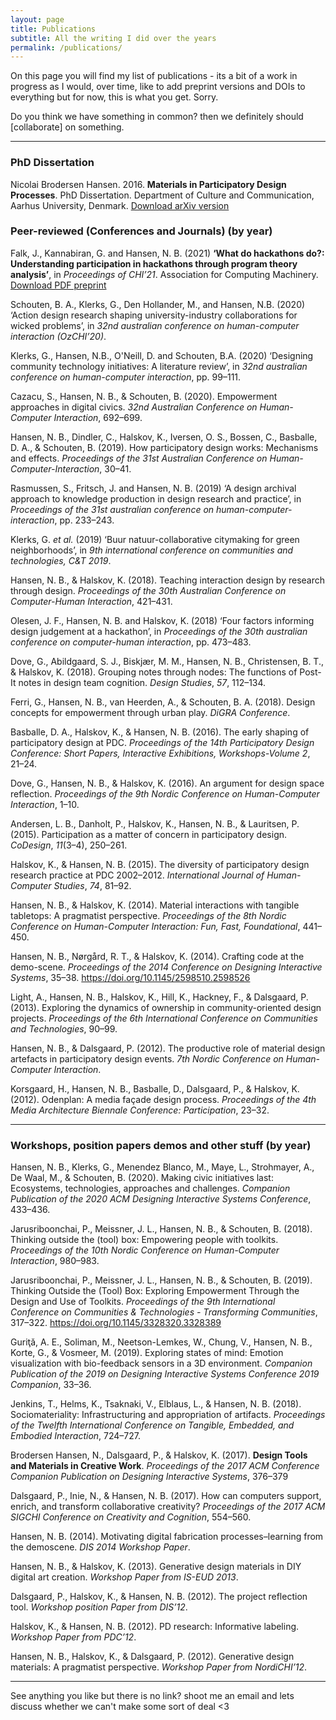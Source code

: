 ```yaml
---
layout: page
title: Publications
subtitle: All the writing I did over the years
permalink: /publications/
---
```

On this page you will find my list of publications - its a bit of a work in progress as I would, over time, like to add preprint versions and DOIs to everything but for now, this is what you get. Sorry. 

Do you think we have something in common? then we definitely should [collaborate] on something.

---------------------------------------------------------

### PhD Dissertation

Nicolai Brodersen Hansen. 2016. **Materials in Participatory Design Processes**. PhD Dissertation.
Department of Culture and Communication, Aarhus University, Denmark.  [Download arXiv version](../files/2016_dissertation.pdf)

### Peer-reviewed (Conferences and Journals) (by year)

Falk, J., Kannabiran, G. and Hansen, N. B. (2021) **‘What do hackathons do?: Understanding participation in hackathons through program theory analysis’**, in *Proceedings of CHI’21*. Association for Computing Machinery. [Download PDF preprint](../files/Falk_et_al_2021_preprintCHI.pdf)

Schouten, B. A., Klerks, G., Den Hollander, M., and Hansen, N.B. (2020) ‘Action design research shaping university-industry collaborations for wicked problems’, in *32nd australian conference on human-computer interaction (OzCHI’20)*.

Klerks, G., Hansen, N.B., O'Neill, D. and Schouten, B.A. (2020) ‘Designing community technology initiatives: A literature review’, in *32nd australian conference on human-computer interaction*, pp. 99–111.

Cazacu, S., Hansen, N. B., & Schouten, B. (2020). Empowerment approaches in digital civics. *32nd Australian Conference on Human-Computer Interaction*, 692–699.

Hansen, N. B., Dindler, C., Halskov, K., Iversen, O. S., Bossen, C., Basballe, D. A., & Schouten, B. (2019). How participatory design works: Mechanisms and effects. *Proceedings of the 31st Australian Conference on Human-Computer-Interaction*, 30–41.

Rasmussen, S., Fritsch, J. and Hansen, N. B. (2019) ‘A design archival approach to knowledge production in design research and practice’, in *Proceedings of the 31st australian conference on human-computer-interaction*, pp. 233–243.

Klerks, G. *et al.* (2019) ‘Buur natuur-collaborative citymaking for green neighborhoods’, in *9th international conference on communities and technologies, C&T 2019*.

Hansen, N. B., & Halskov, K. (2018). Teaching interaction design by research through design. *Proceedings of the 30th Australian Conference on Computer-Human Interaction*, 421–431.

Olesen, J. F., Hansen, N. B. and Halskov, K. (2018) ‘Four factors informing design judgement at a hackathon’, in *Proceedings of the 30th australian conference on computer-human interaction*, pp. 473–483.

Dove, G., Abildgaard, S. J., Biskjær, M. M., Hansen, N. B., Christensen, B. T., & Halskov, K. (2018). Grouping notes through nodes: The functions of Post-It notes in design team cognition. *Design Studies*, *57*, 112–134.

Ferri, G., Hansen, N. B., van Heerden, A., & Schouten, B. A. (2018). Design concepts for empowerment through urban play. *DiGRA Conference*.

Basballe, D. A., Halskov, K., & Hansen, N. B. (2016). The early shaping of participatory design at PDC. *Proceedings of the 14th Participatory Design Conference: Short Papers, Interactive Exhibitions, Workshops-Volume 2*, 21–24.

Dove, G., Hansen, N. B., & Halskov, K. (2016). An argument for design space reflection. *Proceedings of the 9th Nordic Conference on Human-Computer Interaction*, 1–10.

Andersen, L. B., Danholt, P., Halskov, K., Hansen, N. B., & Lauritsen, P. (2015). Participation as a matter of concern in participatory design. *CoDesign*, *11*(3–4), 250–261.

Halskov, K., & Hansen, N. B. (2015). The diversity of participatory design research practice at PDC 2002–2012. *International Journal of Human-Computer Studies*, *74*, 81–92.

Hansen, N. B., & Halskov, K. (2014). Material interactions with tangible tabletops: A pragmatist perspective. *Proceedings of the 8th Nordic Conference on Human-Computer Interaction: Fun, Fast, Foundational*, 441–450.

Hansen, N. B., Nørgård, R. T., & Halskov, K. (2014). Crafting code at the demo-scene. *Proceedings of the 2014 Conference on Designing Interactive Systems*, 35–38. https://doi.org/10.1145/2598510.2598526

Light, A., Hansen, N. B., Halskov, K., Hill, K., Hackney, F., & Dalsgaard, P. (2013). Exploring the dynamics of ownership in community-oriented design projects. *Proceedings of the 6th International Conference on Communities and Technologies*, 90–99.

Hansen, N. B., & Dalsgaard, P. (2012). The productive role of material design artefacts in participatory design events. *7th Nordic Conference on Human-Computer Interaction*.

Korsgaard, H., Hansen, N. B., Basballe, D., Dalsgaard, P., & Halskov, K. (2012). Odenplan: A media façade design process. *Proceedings of the 4th Media Architecture Biennale Conference: Participation*, 23–32.

-------------------------------------------------

### Workshops, position papers demos and other stuff (by year)

Hansen, N. B., Klerks, G., Menendez Blanco, M., Maye, L., Strohmayer, A., De Waal, M., & Schouten, B. (2020). Making civic initiatives last: Ecosystems, technologies, approaches and challenges. *Companion Publication of the 2020 ACM Designing Interactive Systems Conference*, 433–436.

Jarusriboonchai, P., Meissner, J. L., Hansen, N. B., & Schouten, B. (2018). Thinking outside the (tool) box: Empowering people with toolkits. *Proceedings of the 10th Nordic Conference on Human-Computer Interaction*, 980–983.

Jarusriboonchai, P., Meissner, J. L., Hansen, N. B., & Schouten, B. (2019). Thinking Outside the (Tool) Box: Exploring Empowerment Through the Design and Use of Toolkits. *Proceedings of the 9th International Conference on Communities & Technologies - Transforming Communities*, 317–322. https://doi.org/10.1145/3328320.3328389

Guriţǎ, A. E., Soliman, M., Neetson-Lemkes, W., Chung, V., Hansen, N. B., Korte, G., & Vosmeer, M. (2019). Exploring states of mind: Emotion visualization with bio-feedback sensors in a 3D environment. *Companion Publication of the 2019 on Designing Interactive Systems Conference 2019 Companion*, 33–36.

Jenkins, T., Helms, K., Tsaknaki, V., Elblaus, L., & Hansen, N. B. (2018). Sociomateriality: Infrastructuring and appropriation of artifacts. *Proceedings of the Twelfth International Conference on Tangible, Embedded, and Embodied Interaction*, 724–727.

Brodersen Hansen, N., Dalsgaard, P., & Halskov, K. (2017). **Design Tools and Materials in Creative Work**. *Proceedings of the 2017 ACM Conference Companion Publication on Designing Interactive Systems*, 376–379

Dalsgaard, P., Inie, N., & Hansen, N. B. (2017). How can computers support, enrich, and transform collaborative creativity? *Proceedings of the 2017 ACM SIGCHI Conference on Creativity and Cognition*, 554–560.

Hansen, N. B. (2014). Motivating digital fabrication processes–learning from the demoscene. *DIS 2014 Workshop Paper*.

Hansen, N. B., & Halskov, K. (2013). Generative design materials in DIY digital art creation. *Workshop Paper from IS-EUD 2013*.

Dalsgaard, P., Halskov, K., & Hansen, N. B. (2012). The project reflection tool. *Workshop position Paper from DIS’12*.

Halskov, K., & Hansen, N. B. (2012). PD research: Informative labeling. *Workshop Paper from PDC’12*.

Hansen, N. B., Halskov, K., & Dalsgaard, P. (2012). Generative design materials: A pragmatist perspective. *Workshop Paper from NordiCHI’12*.

-----------------------------------------------------

See anything you like but there is no link? shoot me an email and lets discuss whether we can't make some sort of deal <3 



 